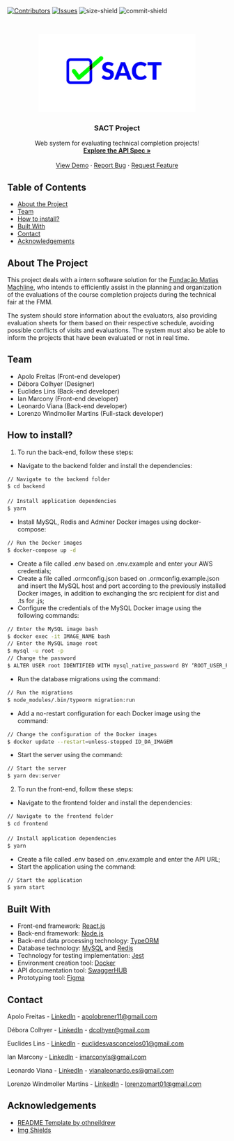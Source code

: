 [![Contributors][contributors-shield]][contributors-url]
[![Issues][issues-shield]][issues-url]
![size-shield]
![commit-shield]

<br />
<p align="center">
  <a href="https://github.com/lorenzowind/SACT">
    <img src="logo.png" alt="Logo" width="360" height="180">
  </a>

  <h3 align="center">SACT Project</h3>

  <p align="center">
    Web system for evaluating technical completion projects!
    <br />
    <a href="https://app.swaggerhub.com/apis/lorenzowind/SACT/1.0.0"><strong>Explore the API Spec »</strong></a>
    <br />
    <br />
    <a href="https://SACT.netlify.app/">View Demo</a>
    ·
    <a href="https://github.com/lorenzowind/SACT/issues/new">Report Bug</a>
    ·
    <a href="https://github.com/lorenzowind/SACT/issues/new">Request Feature</a>
  </p>
</p>

## Table of Contents
* [About the Project](#about-the-project)
* [Team](#team)
* [How to install?](#how-to-install)
* [Built With](#built-with)
* [Contact](#contact)
* [Acknowledgements](#acknowledgements)

## About The Project
This project deals with a intern software solution for the [Fundação Matias Machline](https://www.fundacaomatiasmachline.org.br/), who intends to efficiently assist in the planning and organization of the evaluations of the course completion projects during the technical fair at the FMM. 

The system should store information about the evaluators, also providing evaluation sheets for them based on their respective schedule, avoiding possible conflicts of visits and evaluations. The system must also be able to inform the projects that have been evaluated or not in real time.

## Team
- Apolo Freitas (Front-end developer)
- Débora Colhyer (Designer)
- Euclides Lins (Back-end developer)
- Ian Marcony (Front-end developer)
- Leonardo Viana (Back-end developer)
- Lorenzo Windmoller Martins (Full-stack developer)

## How to install?
1. To run the back-end, follow these steps:
- Navigate to the backend folder and install the dependencies:
```bash
// Navigate to the backend folder
$ cd backend

// Install application dependencies
$ yarn
```
- Install MySQL, Redis and Adminer Docker images using docker-compose:
```bash
// Run the Docker images
$ docker-compose up -d
```
- Create a file called .env based on .env.example and enter your AWS credentials;
- Create a file called .ormconfig.json based on .ormconfig.example.json and insert the MySQL host and port according to the previously installed Docker images, in addition to exchanging the src recipient for dist and .ts for .js;
- Configure the credentials of the MySQL Docker image using the following commands:
```bash
// Enter the MySQL image bash
$ docker exec -it IMAGE_NAME bash
// Enter the MySQL image root
$ mysql -u root -p
// Change the password
$ ALTER USER root IDENTIFIED WITH mysql_native_password BY ‘ROOT_USER_PASSWORD’;
```
- Run the database migrations using the command:
```bash
// Run the migrations
$ node_modules/.bin/typeorm migration:run
```
- Add a no-restart configuration for each Docker image using the command:
```bash
// Change the configuration of the Docker images
$ docker update --restart=unless-stopped ID_DA_IMAGEM
```
- Start the server using the command:
```bash
// Start the server
$ yarn dev:server
```
2. To run the front-end, follow these steps:
- Navigate to the frontend folder and install the dependencies:
```bash
// Navigate to the frontend folder
$ cd frontend

// Install application dependencies
$ yarn
```
- Create a file called .env based on .env.example and enter the API URL;
- Start the application using the command:
```bash
// Start the application
$ yarn start
```

## Built With
* Front-end framework: [React.js](https://reactjs.org/)
* Back-end framework: [Node.js](https://nodejs.org)
* Back-end data processing technology: [TypeORM](https://typeorm.io)
* Database technology: [MySQL](https://www.mysql.com/) and [Redis](https://redis.io/)
* Technology for testing implementation: [Jest](https://jestjs.io/)
* Environment creation tool: [Docker](https://www.docker.com/)
* API documentation tool: [SwaggerHUB](https://swagger.io/tools/swaggerhub/)
* Prototyping tool: [Figma](https://www.figma.com/)

## Contact
Apolo Freitas - [LinkedIn](linkedin.com/in/apolofreitas) - apolobrener11@gmail.com

Débora Colhyer - [LinkedIn](linkedin.com/in/débora-colhyer-395061195) - dcolhyer@gmail.com

Euclides Lins - [LinkedIn](linkedin.com/in/euclides-lins) - euclidesvasconcelos01@gmail.com

Ian Marcony - [LinkedIn](https://www.linkedin.com/in/ian-marcony-94996319b/) - imarconyls@gmail.com

Leonardo Viana - [LinkedIn](https://www.linkedin.com/in/leo-viana/) - vianaleonardo.es@gmail.com

Lorenzo Windmoller Martins - [LinkedIn](https://www.linkedin.com/in/lorenzo-windmoller-martins/) - lorenzomart01@gmail.com

## Acknowledgements
* [README Template by othneildrew](https://github.com/othneildrew/Best-README-Template)
* [Img Shields](https://shields.io)

[contributors-shield]: https://img.shields.io/github/contributors/lorenzowind/SACT?style=flat-square
[contributors-url]: https://github.com/lorenzowind/SACT/graphs/contributors

[issues-shield]: https://img.shields.io/github/issues/lorenzowind/SACT?style=flat-square
[issues-url]: https://github.com/lorenzowind/SACT/issues

[size-shield]: https://img.shields.io/github/repo-size/lorenzowind/SACT?style=flat-square

[commit-shield]: https://img.shields.io/github/last-commit/lorenzowind/SACT?style=flat-square